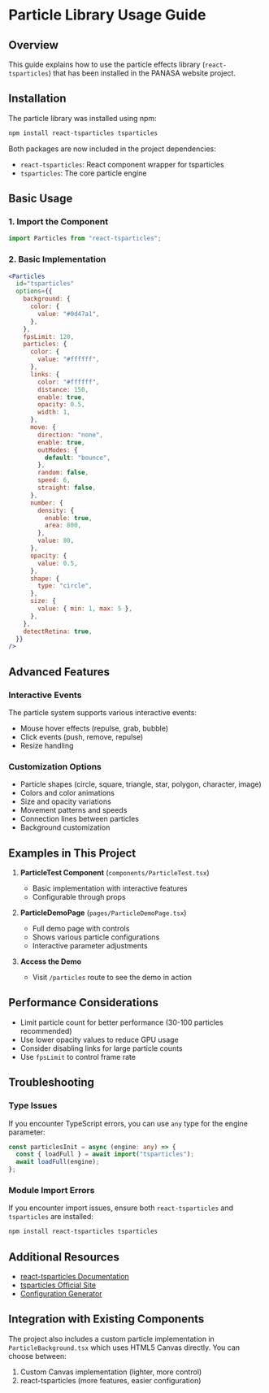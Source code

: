 # Particle Library Usage Guide

## Overview
This guide explains how to use the particle effects library (`react-tsparticles`) that has been installed in the PANASA website project.

## Installation
The particle library was installed using npm:

```bash
npm install react-tsparticles tsparticles
```

Both packages are now included in the project dependencies:
- `react-tsparticles`: React component wrapper for tsparticles
- `tsparticles`: The core particle engine

## Basic Usage

### 1. Import the Component
```typescript
import Particles from "react-tsparticles";
```

### 2. Basic Implementation
```jsx
<Particles
  id="tsparticles"
  options={{
    background: {
      color: {
        value: "#0d47a1",
      },
    },
    fpsLimit: 120,
    particles: {
      color: {
        value: "#ffffff",
      },
      links: {
        color: "#ffffff",
        distance: 150,
        enable: true,
        opacity: 0.5,
        width: 1,
      },
      move: {
        direction: "none",
        enable: true,
        outModes: {
          default: "bounce",
        },
        random: false,
        speed: 6,
        straight: false,
      },
      number: {
        density: {
          enable: true,
          area: 800,
        },
        value: 80,
      },
      opacity: {
        value: 0.5,
      },
      shape: {
        type: "circle",
      },
      size: {
        value: { min: 1, max: 5 },
      },
    },
    detectRetina: true,
  }}
/>
```

## Advanced Features

### Interactive Events
The particle system supports various interactive events:
- Mouse hover effects (repulse, grab, bubble)
- Click events (push, remove, repulse)
- Resize handling

### Customization Options
- Particle shapes (circle, square, triangle, star, polygon, character, image)
- Colors and color animations
- Size and opacity variations
- Movement patterns and speeds
- Connection lines between particles
- Background customization

## Examples in This Project

1. **ParticleTest Component** (`components/ParticleTest.tsx`)
   - Basic implementation with interactive features
   - Configurable through props

2. **ParticleDemoPage** (`pages/ParticleDemoPage.tsx`)
   - Full demo page with controls
   - Shows various particle configurations
   - Interactive parameter adjustments

3. **Access the Demo**
   - Visit `/particles` route to see the demo in action

## Performance Considerations

- Limit particle count for better performance (30-100 particles recommended)
- Use lower opacity values to reduce GPU usage
- Consider disabling links for large particle counts
- Use `fpsLimit` to control frame rate

## Troubleshooting

### Type Issues
If you encounter TypeScript errors, you can use `any` type for the engine parameter:

```typescript
const particlesInit = async (engine: any) => {
  const { loadFull } = await import("tsparticles");
  await loadFull(engine);
};
```

### Module Import Errors
If you encounter import issues, ensure both `react-tsparticles` and `tsparticles` are installed:

```bash
npm install react-tsparticles tsparticles
```

## Additional Resources

- [react-tsparticles Documentation](https://github.com/matteobruni/tsparticles#react)
- [tsparticles Official Site](https://particles.js.org/)
- [Configuration Generator](https://particles.js.org/samples/)

## Integration with Existing Components

The project also includes a custom particle implementation in `ParticleBackground.tsx` which uses HTML5 Canvas directly. You can choose between:
1. Custom Canvas implementation (lighter, more control)
2. react-tsparticles (more features, easier configuration)